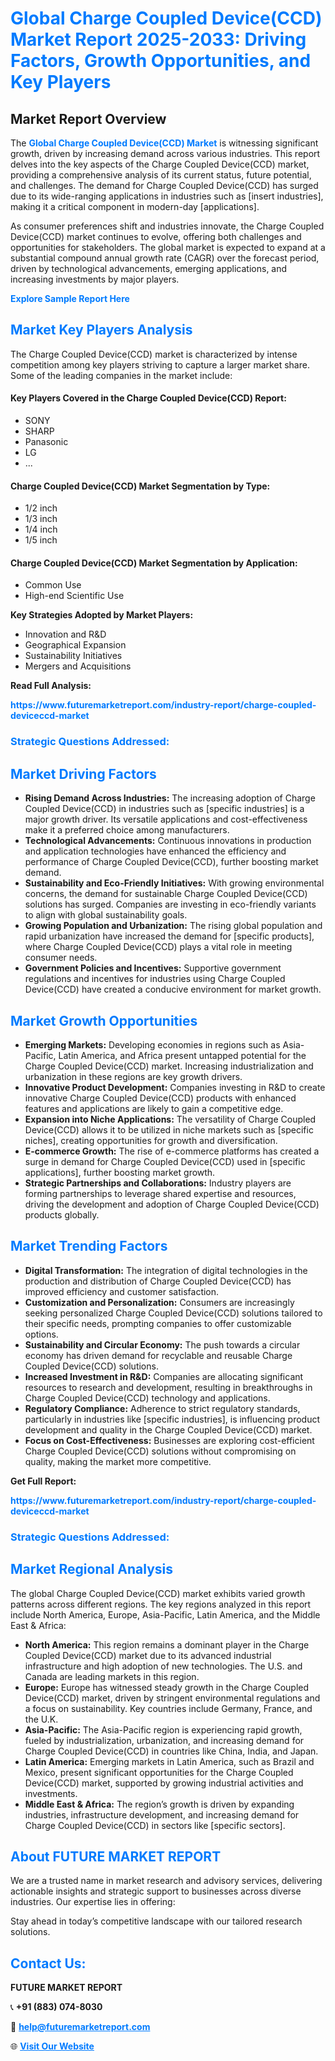 <h1 style="color: #007BFF;">Global Charge Coupled Device(CCD) Market Report 2025-2033: Driving Factors, Growth Opportunities, and Key Players</h1>

<section id="overview">
<h2>Market Report Overview</h2>
<p>The <a href="https://www.futuremarketreport.com/industry-report/charge-coupled-deviceccd-market" style="color: #007BFF; text-decoration: none;"><strong>Global Charge Coupled Device(CCD) Market</strong></a> is witnessing significant growth, driven by increasing demand across various industries. This report delves into the key aspects of the Charge Coupled Device(CCD) market, providing a comprehensive analysis of its current status, future potential, and challenges. The demand for Charge Coupled Device(CCD) has surged due to its wide-ranging applications in industries such as [insert industries], making it a critical component in modern-day [applications].</p>
<p>As consumer preferences shift and industries innovate, the Charge Coupled Device(CCD) market continues to evolve, offering both challenges and opportunities for stakeholders. The global market is expected to expand at a substantial compound annual growth rate (CAGR) over the forecast period, driven by technological advancements, emerging applications, and increasing investments by major players.</p>
</section>

<section id="overview">
<p><a href="https://www.futuremarketreport.com/request-sample/reportId=75629" style="color: #007BFF; text-decoration: none;"><strong>Explore Sample Report Here</strong></a></p>
</section>

<section id="key-players">
<h2 style="color: #007BFF;">Market Key Players Analysis</h2>
<p>The Charge Coupled Device(CCD) market is characterized by intense competition among key players striving to capture a larger market share. Some of the leading companies in the market include:</p>
<h4>Key Players Covered in the Charge Coupled Device(CCD) Report:</h4>
<ul><li>SONY</li><li>SHARP</li><li>Panasonic</li><li>LG</li><li>...</li></ul>
<h4>Charge Coupled Device(CCD) Market Segmentation by Type:</h4>
<ul><li>1/2 inch</li><li>1/3 inch</li><li>1/4 inch</li><li>1/5 inch</li></ul>

<h4>Charge Coupled Device(CCD) Market Segmentation by Application:</h4>
<ul><li>Common Use</li><li>High-end Scientific Use</li></ul>
<p><strong>Key Strategies Adopted by Market Players:</strong></p>
<ul>
<li>Innovation and R&D</li>
<li>Geographical Expansion</li>
<li>Sustainability Initiatives</li>
<li>Mergers and Acquisitions</li>
</ul>
</section>

<section>
<p><strong>Read Full Analysis: </strong></p><a href="https://www.futuremarketreport.com/industry-report/charge-coupled-deviceccd-market" style="color: #007BFF; text-decoration: none;"><strong>https://www.futuremarketreport.com/industry-report/charge-coupled-deviceccd-market</strong></a>
<h3 style="color: #007BFF;">Strategic Questions Addressed:</h3>
</section>

<section id="driving-factors">
<h2 style="color: #007BFF;">Market Driving Factors</h2>
<ul>
<li><strong>Rising Demand Across Industries:</strong> The increasing adoption of Charge Coupled Device(CCD) in industries such as [specific industries] is a major growth driver. Its versatile applications and cost-effectiveness make it a preferred choice among manufacturers.</li>
<li><strong>Technological Advancements:</strong> Continuous innovations in production and application technologies have enhanced the efficiency and performance of Charge Coupled Device(CCD), further boosting market demand.</li>
<li><strong>Sustainability and Eco-Friendly Initiatives:</strong> With growing environmental concerns, the demand for sustainable Charge Coupled Device(CCD) solutions has surged. Companies are investing in eco-friendly variants to align with global sustainability goals.</li>
<li><strong>Growing Population and Urbanization:</strong> The rising global population and rapid urbanization have increased the demand for [specific products], where Charge Coupled Device(CCD) plays a vital role in meeting consumer needs.</li>
<li><strong>Government Policies and Incentives:</strong> Supportive government regulations and incentives for industries using Charge Coupled Device(CCD) have created a conducive environment for market growth.</li>
</ul>
</section>

<section id="growth-opportunities">
<h2 style="color: #007BFF;">Market Growth Opportunities</h2>
<ul>
<li><strong>Emerging Markets:</strong> Developing economies in regions such as Asia-Pacific, Latin America, and Africa present untapped potential for the Charge Coupled Device(CCD) market. Increasing industrialization and urbanization in these regions are key growth drivers.</li>
<li><strong>Innovative Product Development:</strong> Companies investing in R&D to create innovative Charge Coupled Device(CCD) products with enhanced features and applications are likely to gain a competitive edge.</li>
<li><strong>Expansion into Niche Applications:</strong> The versatility of Charge Coupled Device(CCD) allows it to be utilized in niche markets such as [specific niches], creating opportunities for growth and diversification.</li>
<li><strong>E-commerce Growth:</strong> The rise of e-commerce platforms has created a surge in demand for Charge Coupled Device(CCD) used in [specific applications], further boosting market growth.</li>
<li><strong>Strategic Partnerships and Collaborations:</strong> Industry players are forming partnerships to leverage shared expertise and resources, driving the development and adoption of Charge Coupled Device(CCD) products globally.</li>
</ul>
</section>

<section id="trending-factors">
<h2 style="color: #007BFF;">Market Trending Factors</h2>
<ul>
<li><strong>Digital Transformation:</strong> The integration of digital technologies in the production and distribution of Charge Coupled Device(CCD) has improved efficiency and customer satisfaction.</li>
<li><strong>Customization and Personalization:</strong> Consumers are increasingly seeking personalized Charge Coupled Device(CCD) solutions tailored to their specific needs, prompting companies to offer customizable options.</li>
<li><strong>Sustainability and Circular Economy:</strong> The push towards a circular economy has driven demand for recyclable and reusable Charge Coupled Device(CCD) solutions.</li>
<li><strong>Increased Investment in R&D:</strong> Companies are allocating significant resources to research and development, resulting in breakthroughs in Charge Coupled Device(CCD) technology and applications.</li>
<li><strong>Regulatory Compliance:</strong> Adherence to strict regulatory standards, particularly in industries like [specific industries], is influencing product development and quality in the Charge Coupled Device(CCD) market.</li>
<li><strong>Focus on Cost-Effectiveness:</strong> Businesses are exploring cost-efficient Charge Coupled Device(CCD) solutions without compromising on quality, making the market more competitive.</li>
</ul>
</section>

<section>
<p><strong>Get Full Report: </strong></p><a href="https://www.futuremarketreport.com/industry-report/charge-coupled-deviceccd-market" style="color: #007BFF; text-decoration: none;"><strong>https://www.futuremarketreport.com/industry-report/charge-coupled-deviceccd-market</strong></a>
<h3 style="color: #007BFF;">Strategic Questions Addressed:</h3>
</section>


<section id="regional-analysis">
<h2 style="color: #007BFF;">Market Regional Analysis</h2>
<p>The global Charge Coupled Device(CCD) market exhibits varied growth patterns across different regions. The key regions analyzed in this report include North America, Europe, Asia-Pacific, Latin America, and the Middle East & Africa:</p>
<ul>
<li><strong>North America:</strong> This region remains a dominant player in the Charge Coupled Device(CCD) market due to its advanced industrial infrastructure and high adoption of new technologies. The U.S. and Canada are leading markets in this region.</li>
<li><strong>Europe:</strong> Europe has witnessed steady growth in the Charge Coupled Device(CCD) market, driven by stringent environmental regulations and a focus on sustainability. Key countries include Germany, France, and the U.K.</li>
<li><strong>Asia-Pacific:</strong> The Asia-Pacific region is experiencing rapid growth, fueled by industrialization, urbanization, and increasing demand for Charge Coupled Device(CCD) in countries like China, India, and Japan.</li>
<li><strong>Latin America:</strong> Emerging markets in Latin America, such as Brazil and Mexico, present significant opportunities for the Charge Coupled Device(CCD) market, supported by growing industrial activities and investments.</li>
<li><strong>Middle East & Africa:</strong> The region’s growth is driven by expanding industries, infrastructure development, and increasing demand for Charge Coupled Device(CCD) in sectors like [specific sectors].</li>
</ul>
</section>

<footer>
<h2 style="color: #007BFF;">About FUTURE MARKET REPORT</h2>
<p>We are a trusted name in market research and advisory services, delivering actionable insights and strategic support to businesses across diverse industries. Our expertise lies in offering:</p>

<p>Stay ahead in today’s competitive landscape with our tailored research solutions.</p>

<h2 style="color: #007BFF;">Contact Us:</h2>
<p><strong>FUTURE MARKET REPORT</strong></p>
<p>📞 <strong>+91 (883) 074-8030</strong></p>
<p>📧 <strong><a href="mailto:help@futuremarketreport.com" style="color: #007BFF;">help@futuremarketreport.com</a></strong></p>
<p>🌐 <strong><a href="https://www.futuremarketreport.com/" style="color: #007BFF;">Visit Our Website</a></strong></p>
</footer>